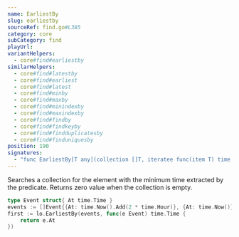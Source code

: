 ```yaml
---
name: EarliestBy
slug: earliestby
sourceRef: find.go#L385
category: core
subCategory: find
playUrl: 
variantHelpers:
  - core#find#earliestby
similarHelpers:
  - core#find#latestby
  - core#find#earliest
  - core#find#latest
  - core#find#minby
  - core#find#maxby
  - core#find#minindexby
  - core#find#maxindexby
  - core#find#findby
  - core#find#findkeyby
  - core#find#findduplicatesby
  - core#find#finduniquesby
position: 190
signatures:
  - "func EarliestBy[T any](collection []T, iteratee func(item T) time.Time) T"
---
```


Searches a collection for the element with the minimum time extracted by the predicate. Returns zero value when the collection is empty.

```go
type Event struct{ At time.Time }
events := []Event{{At: time.Now().Add(2 * time.Hour)}, {At: time.Now()}}
first := lo.EarliestBy(events, func(e Event) time.Time {
    return e.At
})
```


